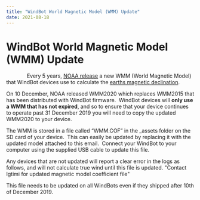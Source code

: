 ```yaml
---
title: "WindBot World Magnetic Model (WMM) Update"
date: 2021-08-18
---
```

# WindBot World Magnetic Model (WMM) Update

              Every 5 years, [NOAA release](https://www.ngdc.noaa.gov/geomag/WMM/soft.shtml) a new WMM (World Magnetic Model) that WindBot devices use to calculate the [earths magnetic declination](https://en.wikipedia.org/wiki/Magnetic_declination).  

On 10 December, NOAA released WMM2020 which replaces WMM2015 that has been distributed with WindBot firmware.  WindBot devices will **only use a WMM that has not expired**, and so to ensure that your device continues to operate past 31 December 2019 you will need to copy the updated WMM2020 to your device.

The WMM is stored in a file called “WMM.COF” in the \_assets folder on the SD card of your device.  This can easily be updated by replacing it with the updated model attached to this email.  Connect your WindBot to your computer using the supplied USB cable to update this file.

Any devices that are not updated will report a clear error in the logs as follows, and will not calculate true wind until this file is updated. "Contact Igtimi for updated magnetic model coefficient file"

This file needs to be updated on all WindBots even if they shipped after 10th of December 2019.